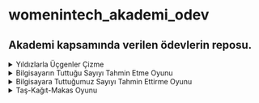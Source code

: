 # womenintech_akademi_odev
Akademi kapsamında verilen ödevlerin reposu.
------------
<details>
<summary>Yıldızlarla Üçgenler Çizme</summary>

[Yıldızlarla Üçgenler Çizme](https://github.com/ruveydacerenyilmaz/womenintech_akademi_odev/blob/main/ucgenler.ipynb)
* '*' ile farklı şekillerde yıldızlarla çizilen üçgenleri görebilirsiniz.

</details>

<details>
<summary>Bilgisayarın Tuttuğu Sayıyı Tahmin Etme Oyunu</summary>

[Bilgisayarın Tuttuğu Sayıyı Tahmin Etme Oyunu](https://github.com/ruveydacerenyilmaz/womenintech_akademi_odev/blob/main/random.py)
* Random kütüphanesi ile bilgisayarın tuttuğu sayıyı tahmin etme oyunu.
* Random kütüphanesi ile bilgisayara bir sayı tutturulur. Tahmin etmek için girdiğimiz sayı, sistemden büyük veya küçükse uyarı verip yönergeler dahilinde sayıyı değiştiriyoruz. Eğer girdiğimiz sayı doğruysa da tebrik mesajı alıyoruz.

</details>


<details>
<summary>Bilgisayara  Tuttuğumuz Sayıyı Tahmin Ettirme Oyunu</summary>

[Bilgisayara  Tuttuğumuz Sayıyı Tahmin Ettirme Oyunu](https://github.com/ruveydacerenyilmaz/womenintech_akademi_odev/blob/main/computer_guess.ipynb)
* Tuttuğumuz sayıyı bilgisayar random sayılar sunarak tahmin etmeye çalışıyor. Eğer bilgisayarın verdiği sayı tuttuğumuz sayıdan; 
Küçükse 'k' harfini giriyoruz ardından bu sefer bilgisayar bize daha büyük bir sayı gönderiyor,
Büyükse 'b' harfini giriyoruz ardından bilgisayar bize daha küçük bir sayı gönderiyor, 
Doğruysa da 'd' harflerini giriyoruz. 
</details>

<details>
<summary>Taş-Kağıt-Makas Oyunu</summary>

[Taş-Kağıt-Makas Oyunu](https://github.com/ruveydacerenyilmaz/womenintech_akademi_odev/blob/main/rock_raper_scissors.ipynb)
* Oyun kuralları;
* Taş makası ezer.
* Makas kağıdı keser.
* Kağıt taşı sarar.
</details>